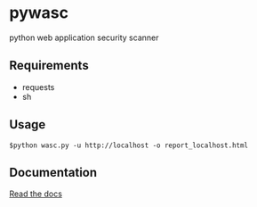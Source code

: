 pywasc
======

python web application security scanner



Requirements
------------

- requests
- sh


Usage
-----

    $python wasc.py -u http://localhost -o report_localhost.html

Documentation
-------------

[Read the docs](https://pywasc.readthedocs.org/en/latest/)
